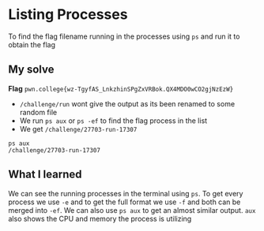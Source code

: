 # Listing Processes

To find the flag filename running in the processes using `ps` and run it to obtain the flag

## My solve
**Flag** `pwn.college{wz-TgyfAS_LnkzhinSPgZxVRBok.QX4MDO0wCO2gjNzEzW}`
- `/challenge/run` wont give the output as its been renamed to some random file
- We run `ps aux` or `ps -ef` to find the flag process in the list
- We get `/challenge/27703-run-17307`

```
ps aux
/challenge/27703-run-17307
```

## What I learned
We can see the running processes in the terminal using `ps`. To get every process we use `-e` and to get the full format we use `-f` and both can be merged into `-ef`. We can also use `ps aux` to get an almost similar output. `aux` also shows the CPU and memory the process is utilizing